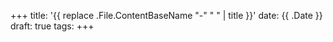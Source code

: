 +++
title: '{{ replace .File.ContentBaseName "-" " " | title }}'
date: {{ .Date }}
draft: true
tags:
+++
